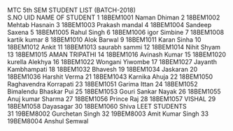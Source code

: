 MTC 5th SEM STUDENT LIST (BATCH-2018)		
S.NO	UID	NAME OF STUDENT
1	18BEM1001	Naman Dhiman
2	18BEM1002	Mehtab Hasnain
3	18BEM1003	Prakash mandal
4	18BEM1004	Sandeep Saxena
5	18BEM1005	Rahul Singh
6	18BEM1006	igor Simbine
7	18BEM1008	kartik kumar
8	18BEM1010	Alok Barwal
9	18BEM1011	Karan Sinha
10	18BEM1012	Ankit
11	18BEM1013	saurabh sammi
12	18BEM1014	Nihit Shyam
13	18BEM1015	AMAN TRIPATHI
14	18BEM1016	Avinash Kumar
15	18BEM1020	kurella Alekhya
16	18BEM1022	Wongani Yiwombe
17	18BEM1027	Jayanth Kambhampati
18	18BEM1032	Bhavesh
19	18BEM1034	Jaskaran
20	18BEM1036	Harshit Verma
21	18BEM1043	Karnika Ahuja
22	18BEM1050	Raghavendra Korrapati
23	18BEM1051	Garima Ittan
24	18BEM1052	Bimalendu Bhaskar Pui
25	18BEM1053	Gouri Sankar Nayak
26	18BEM1055	Anuj kumar Sharma
27	18BEM1056	Prince Raj
28	18BEM1057	VISHAL
29	18BEM1058	Dayasagar
30	18BEM1060	Shiva
LEET STUDENTS		
31	19BEM8002	Gurchetan Singh
32	19BEM8003	Amit Kumar Singh
33	19BEM8004	Anshul Semwal

